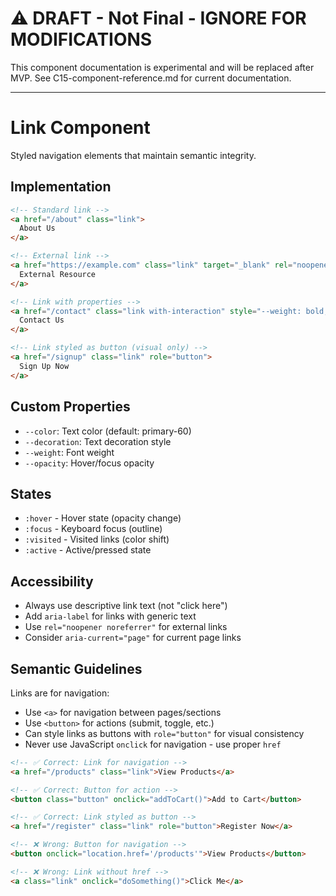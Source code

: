 # ⚠️ DRAFT - Not Final - IGNORE FOR MODIFICATIONS

This component documentation is experimental and will be replaced after MVP.
See C15-component-reference.md for current documentation.

---

# Link Component

Styled navigation elements that maintain semantic integrity.

## Implementation

```html
<!-- Standard link -->
<a href="/about" class="link">
  About Us
</a>

<!-- External link -->
<a href="https://example.com" class="link" target="_blank" rel="noopener noreferrer">
  External Resource
</a>

<!-- Link with properties -->
<a href="/contact" class="link with-interaction" style="--weight: bold;">
  Contact Us
</a>

<!-- Link styled as button (visual only) -->
<a href="/signup" class="link" role="button">
  Sign Up Now
</a>
```

## Custom Properties

- `--color`: Text color (default: primary-60)
- `--decoration`: Text decoration style
- `--weight`: Font weight
- `--opacity`: Hover/focus opacity

## States

- `:hover` - Hover state (opacity change)
- `:focus` - Keyboard focus (outline)
- `:visited` - Visited links (color shift)
- `:active` - Active/pressed state

## Accessibility

- Always use descriptive link text (not "click here")
- Add `aria-label` for links with generic text
- Use `rel="noopener noreferrer"` for external links
- Consider `aria-current="page"` for current page links

## Semantic Guidelines

Links are for navigation:
- Use `<a>` for navigation between pages/sections
- Use `<button>` for actions (submit, toggle, etc.)
- Can style links as buttons with `role="button"` for visual consistency
- Never use JavaScript `onclick` for navigation - use proper `href`

```html
<!-- ✅ Correct: Link for navigation -->
<a href="/products" class="link">View Products</a>

<!-- ✅ Correct: Button for action -->
<button class="button" onclick="addToCart()">Add to Cart</button>

<!-- ✅ Correct: Link styled as button -->
<a href="/register" class="link" role="button">Register Now</a>

<!-- ❌ Wrong: Button for navigation -->
<button onclick="location.href='/products'">View Products</button>

<!-- ❌ Wrong: Link without href -->
<a class="link" onclick="doSomething()">Click Me</a>
```